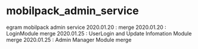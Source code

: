 # mobilpack_admin_service

egram mobilpack admin service
2020.01.20 : merge
2020.01.20 : LoginModule merge
2020.01.25 : UserLogin and Update Infomation Module merge
2020.01.25 : Admin Manager Module merge
